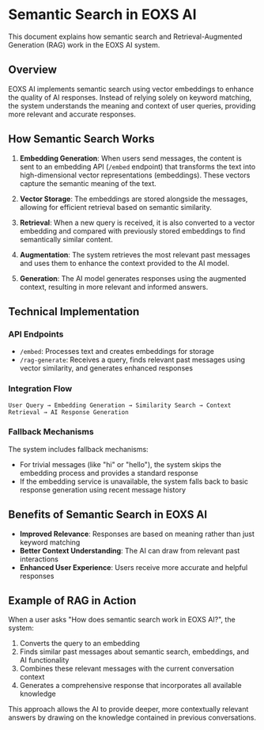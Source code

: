 # Semantic Search in EOXS AI

This document explains how semantic search and Retrieval-Augmented Generation (RAG) work in the EOXS AI system.

## Overview

EOXS AI implements semantic search using vector embeddings to enhance the quality of AI responses. Instead of relying solely on keyword matching, the system understands the meaning and context of user queries, providing more relevant and accurate responses.

## How Semantic Search Works

1. **Embedding Generation**: When users send messages, the content is sent to an embedding API (`/embed` endpoint) that transforms the text into high-dimensional vector representations (embeddings). These vectors capture the semantic meaning of the text.

2. **Vector Storage**: The embeddings are stored alongside the messages, allowing for efficient retrieval based on semantic similarity.

3. **Retrieval**: When a new query is received, it is also converted to a vector embedding and compared with previously stored embeddings to find semantically similar content.

4. **Augmentation**: The system retrieves the most relevant past messages and uses them to enhance the context provided to the AI model.

5. **Generation**: The AI model generates responses using the augmented context, resulting in more relevant and informed answers.

## Technical Implementation

### API Endpoints

- `/embed`: Processes text and creates embeddings for storage
- `/rag-generate`: Receives a query, finds relevant past messages using vector similarity, and generates enhanced responses

### Integration Flow

```
User Query → Embedding Generation → Similarity Search → Context Retrieval → AI Response Generation
```

### Fallback Mechanisms

The system includes fallback mechanisms:

- For trivial messages (like "hi" or "hello"), the system skips the embedding process and provides a standard response
- If the embedding service is unavailable, the system falls back to basic response generation using recent message history

## Benefits of Semantic Search in EOXS AI

- **Improved Relevance**: Responses are based on meaning rather than just keyword matching
- **Better Context Understanding**: The AI can draw from relevant past interactions
- **Enhanced User Experience**: Users receive more accurate and helpful responses

## Example of RAG in Action

When a user asks "How does semantic search work in EOXS AI?", the system:

1. Converts the query to an embedding
2. Finds similar past messages about semantic search, embeddings, and AI functionality
3. Combines these relevant messages with the current conversation context
4. Generates a comprehensive response that incorporates all available knowledge

This approach allows the AI to provide deeper, more contextually relevant answers by drawing on the knowledge contained in previous conversations. 
